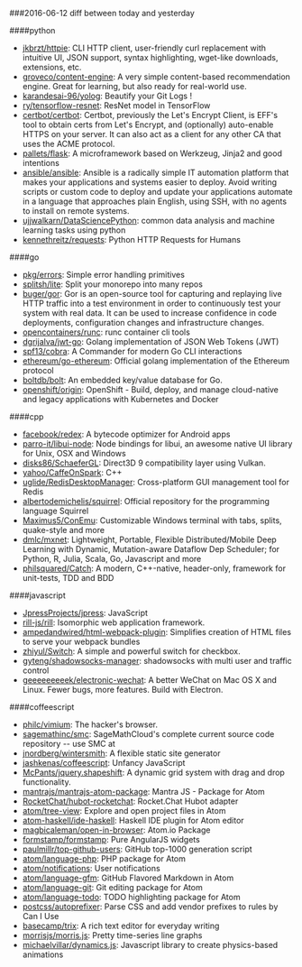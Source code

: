 ###2016-06-12
diff between today and yesterday

####python
* [jkbrzt/httpie](https://github.com/jkbrzt/httpie): CLI HTTP client, user-friendly curl replacement with intuitive UI, JSON support, syntax highlighting, wget-like downloads, extensions, etc.
* [groveco/content-engine](https://github.com/groveco/content-engine): A very simple content-based recommendation engine. Great for learning, but also ready for real-world use.
* [karandesai-96/yolog](https://github.com/karandesai-96/yolog): Beautify your Git Logs !
* [ry/tensorflow-resnet](https://github.com/ry/tensorflow-resnet): ResNet model in TensorFlow
* [certbot/certbot](https://github.com/certbot/certbot): Certbot, previously the Let's Encrypt Client, is EFF's tool to obtain certs from Let's Encrypt, and (optionally) auto-enable HTTPS on your server. It can also act as a client for any other CA that uses the ACME protocol.
* [pallets/flask](https://github.com/pallets/flask): A microframework based on Werkzeug, Jinja2 and good intentions
* [ansible/ansible](https://github.com/ansible/ansible): Ansible is a radically simple IT automation platform that makes your applications and systems easier to deploy. Avoid writing scripts or custom code to deploy and update your applications automate in a language that approaches plain English, using SSH, with no agents to install on remote systems.
* [ujjwalkarn/DataSciencePython](https://github.com/ujjwalkarn/DataSciencePython): common data analysis and machine learning tasks using python
* [kennethreitz/requests](https://github.com/kennethreitz/requests): Python HTTP Requests for Humans

####go
* [pkg/errors](https://github.com/pkg/errors): Simple error handling primitives
* [splitsh/lite](https://github.com/splitsh/lite): Split your monorepo into many repos
* [buger/gor](https://github.com/buger/gor): Gor is an open-source tool for capturing and replaying live HTTP traffic into a test environment in order to continuously test your system with real data. It can be used to increase confidence in code deployments, configuration changes and infrastructure changes.
* [opencontainers/runc](https://github.com/opencontainers/runc): runc container cli tools
* [dgrijalva/jwt-go](https://github.com/dgrijalva/jwt-go): Golang implementation of JSON Web Tokens (JWT)
* [spf13/cobra](https://github.com/spf13/cobra): A Commander for modern Go CLI interactions
* [ethereum/go-ethereum](https://github.com/ethereum/go-ethereum): Official golang implementation of the Ethereum protocol
* [boltdb/bolt](https://github.com/boltdb/bolt): An embedded key/value database for Go.
* [openshift/origin](https://github.com/openshift/origin): OpenShift - Build, deploy, and manage cloud-native and legacy applications with Kubernetes and Docker

####cpp
* [facebook/redex](https://github.com/facebook/redex): A bytecode optimizer for Android apps
* [parro-it/libui-node](https://github.com/parro-it/libui-node): Node bindings for libui, an awesome native UI library for Unix, OSX and Windows
* [disks86/SchaeferGL](https://github.com/disks86/SchaeferGL): Direct3D 9 compatibility layer using Vulkan.
* [yahoo/CaffeOnSpark](https://github.com/yahoo/CaffeOnSpark): C++
* [uglide/RedisDesktopManager](https://github.com/uglide/RedisDesktopManager):  Cross-platform GUI management tool for Redis
* [albertodemichelis/squirrel](https://github.com/albertodemichelis/squirrel): Official repository for the programming language Squirrel
* [Maximus5/ConEmu](https://github.com/Maximus5/ConEmu): Customizable Windows terminal with tabs, splits, quake-style and more
* [dmlc/mxnet](https://github.com/dmlc/mxnet): Lightweight, Portable, Flexible Distributed/Mobile Deep Learning with Dynamic, Mutation-aware Dataflow Dep Scheduler; for Python, R, Julia, Scala, Go, Javascript and more
* [philsquared/Catch](https://github.com/philsquared/Catch): A modern, C++-native, header-only, framework for unit-tests, TDD and BDD

####javascript
* [JpressProjects/jpress](https://github.com/JpressProjects/jpress): JavaScript
* [rill-js/rill](https://github.com/rill-js/rill): Isomorphic web application framework.
* [ampedandwired/html-webpack-plugin](https://github.com/ampedandwired/html-webpack-plugin): Simplifies creation of HTML files to serve your webpack bundles
* [zhiyul/Switch](https://github.com/zhiyul/Switch):  A simple and powerful switch for checkbox.
* [gyteng/shadowsocks-manager](https://github.com/gyteng/shadowsocks-manager): shadowsocks with multi user and traffic control
* [geeeeeeeeek/electronic-wechat](https://github.com/geeeeeeeeek/electronic-wechat): A better WeChat on Mac OS X and Linux. Fewer bugs, more features. Build with Electron.

####coffeescript
* [philc/vimium](https://github.com/philc/vimium): The hacker's browser.
* [sagemathinc/smc](https://github.com/sagemathinc/smc): SageMathCloud's complete current source code repository -- use SMC at
* [jnordberg/wintersmith](https://github.com/jnordberg/wintersmith): A flexible static site generator
* [jashkenas/coffeescript](https://github.com/jashkenas/coffeescript): Unfancy JavaScript
* [McPants/jquery.shapeshift](https://github.com/McPants/jquery.shapeshift): A dynamic grid system with drag and drop functionality.
* [mantrajs/mantrajs-atom-package](https://github.com/mantrajs/mantrajs-atom-package): Mantra JS - Package for Atom
* [RocketChat/hubot-rocketchat](https://github.com/RocketChat/hubot-rocketchat): Rocket.Chat Hubot adapter
* [atom/tree-view](https://github.com/atom/tree-view): Explore and open project files in Atom
* [atom-haskell/ide-haskell](https://github.com/atom-haskell/ide-haskell): Haskell IDE plugin for Atom editor
* [magbicaleman/open-in-browser](https://github.com/magbicaleman/open-in-browser): Atom.io Package
* [formstamp/formstamp](https://github.com/formstamp/formstamp): Pure AngularJS widgets
* [paulmillr/top-github-users](https://github.com/paulmillr/top-github-users): GitHub top-1000 generation script
* [atom/language-php](https://github.com/atom/language-php): PHP package for Atom
* [atom/notifications](https://github.com/atom/notifications): User notifications
* [atom/language-gfm](https://github.com/atom/language-gfm): GitHub Flavored Markdown in Atom
* [atom/language-git](https://github.com/atom/language-git): Git editing package for Atom
* [atom/language-todo](https://github.com/atom/language-todo): TODO highlighting package for Atom
* [postcss/autoprefixer](https://github.com/postcss/autoprefixer): Parse CSS and add vendor prefixes to rules by Can I Use
* [basecamp/trix](https://github.com/basecamp/trix): A rich text editor for everyday writing
* [morrisjs/morris.js](https://github.com/morrisjs/morris.js): Pretty time-series line graphs
* [michaelvillar/dynamics.js](https://github.com/michaelvillar/dynamics.js): Javascript library to create physics-based animations
